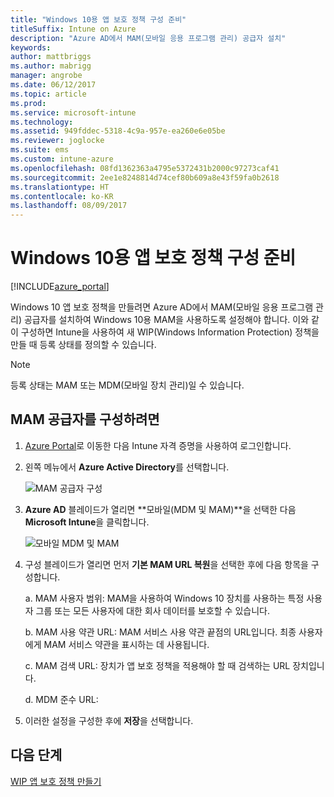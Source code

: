 ```yaml
---
title: "Windows 10용 앱 보호 정책 구성 준비"
titleSuffix: Intune on Azure
description: "Azure AD에서 MAM(모바일 응용 프로그램 관리) 공급자 설치"
keywords: 
author: mattbriggs
ms.author: mabrigg
manager: angrobe
ms.date: 06/12/2017
ms.topic: article
ms.prod: 
ms.service: microsoft-intune
ms.technology: 
ms.assetid: 949fddec-5318-4c9a-957e-ea260e6e05be
ms.reviewer: joglocke
ms.suite: ems
ms.custom: intune-azure
ms.openlocfilehash: 08fd1362363a4795e5372431b2000c97273caf41
ms.sourcegitcommit: 2ee1e8248814d74cef80b609a8e43f59fa0b2618
ms.translationtype: HT
ms.contentlocale: ko-KR
ms.lasthandoff: 08/09/2017
---
```

# <a name="get-ready-to-configure-app-protection-policies-for-windows-10"></a>Windows 10용 앱 보호 정책 구성 준비

[!INCLUDE[azure_portal](./includes/azure_portal.md)]

Windows 10 앱 보호 정책을 만들려면 Azure AD에서 MAM(모바일 응용 프로그램 관리) 공급자를 설치하여 Windows 10용 MAM을 사용하도록 설정해야 합니다. 이와 같이 구성하면 Intune을 사용하여 새 WIP(Windows Information Protection) 정책을 만들 때 등록 상태를 정의할 수 있습니다.

> [!NOTE]
> 등록 상태는 MAM 또는 MDM(모바일 장치 관리)일 수 있습니다.

## <a name="to-configure-the-mam-provider"></a>MAM 공급자를 구성하려면

1.  [Azure Portal](https://portal.azure.com/)로 이동한 다음 Intune 자격 증명을 사용하여 로그인합니다.

2.  왼쪽 메뉴에서 **Azure Active Directory**를 선택합니다.

    ![MAM 공급자 구성](./media/mam-provider-sc-1.png)

3.  **Azure AD** 블레이드가 열리면 **모바일(MDM 및 MAM)**을 선택한 다음 **Microsoft Intune**을 클릭합니다.

    ![모바일 MDM 및 MAM](./media/mam-provider-sc-1.png)

4.  구성 블레이드가 열리면 먼저 **기본 MAM URL 복원**을 선택한 후에 다음 항목을 구성합니다.

    a.  MAM 사용자 범위: MAM을 사용하여 Windows 10 장치를 사용하는 특정 사용자 그룹 또는 모든 사용자에 대한 회사 데이터를 보호할 수 있습니다.

    b.  MAM 사용 약관 URL: MAM 서비스 사용 약관 끝점의 URL입니다. 최종 사용자에게 MAM 서비스 약관을 표시하는 데 사용됩니다.

    c.  MAM 검색 URL: 장치가 앱 보호 정책을 적용해야 할 때 검색하는 URL 장치입니다.

    d.  MDM 준수 URL:

5.  이러한 설정을 구성한 후에 **저장**을 선택합니다.

## <a name="next-steps"></a>다음 단계

[WIP 앱 보호 정책 만들기](windows-information-protection-policy-create.md)
